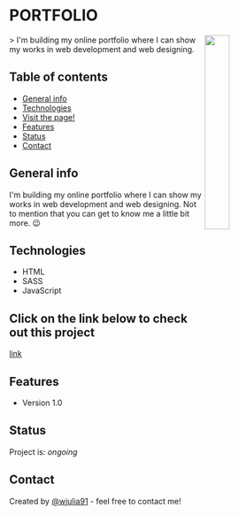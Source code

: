 # PORTFOLIO
<img src="#" height="30%" align="right">
> I'm building my online portfolio where I can show my works in web development and web designing.
 

## Table of contents
* [General info](#general-info)
* [Technologies](#technologies)
* [Visit the page!](#Click-on-the-link-below-to-check-out-this-project)
* [Features](#features)
* [Status](#status)
* [Contact](#contact)

## General info
I'm building my online portfolio where I can show my works in web development and web designing. Not to mention that you can get to know me a little bit more. 😉


## Technologies
* HTML
* SASS
* JavaScript


## Click on the link below to check out this project
<a href="#">link</a>

## Features
* Version 1.0

## Status
Project is: _ongoing_

## Contact
Created by [@wjulia91](https://www.linkedin.com/in/wjulia91/) - feel free to contact me!